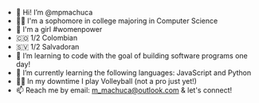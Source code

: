 - 👋 Hi! I’m @mpmachuca
- 👩‍💻 I'm a sophomore in college majoring in Computer Science
- 👩 I'm a girl #womenpower
- 🇨🇴 1/2 Colombian
- 🇸🇻 1/2 Salvadoran 
- 👀 I’m learning to code with the goal of building software programs one day!
- 🌱 I’m currently learning the following languages: JavaScript and Python
- 🤾‍♀️ In my downtime I play Volleyball (not a pro just yet!)
- 📫 Reach me by email: m_machuca@outlook.com & let's connect!

<!---
mpmachuca/mpmachuca is a ✨ special ✨ repository because its `README.md` (this file) appears on your GitHub profile.
You can click the Preview link to take a look at your changes.
--->
